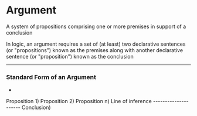 # Argument

A system of propositions comprising one or more premises in support of a conclusion

In logic, an argument requires a set of (at least) two declarative sentences (or "propositions") known as the premises along with another declarative sentence (or "proposition") known as the conclusion

***

### Standard Form of an Argument
-

Proposition 1)
Proposition 2)
Proposition n)
Line of inference ---------------------
Conclusion)